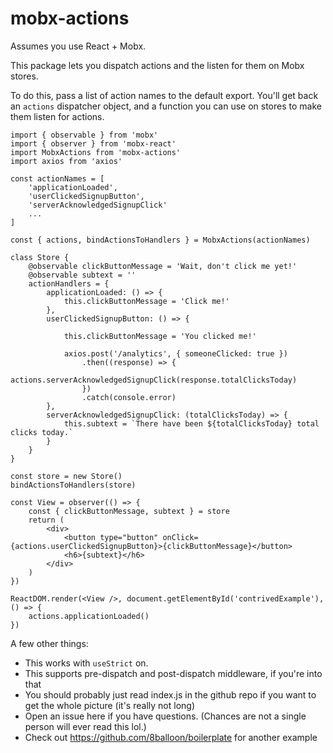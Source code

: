 # mobx-actions

Assumes you use React + Mobx.

This package lets you dispatch actions and the listen for them on Mobx stores.

To do this, pass a list of action names to the default export. You'll get back an `actions` dispatcher object, and a function you can use on stores to make them listen for actions.

```
import { observable } from 'mobx'
import { observer } from 'mobx-react'
import MobxActions from 'mobx-actions'
import axios from 'axios'

const actionNames = [
    'applicationLoaded',
    'userClickedSignupButton',
    'serverAcknowledgedSignupClick'
    ...
]

const { actions, bindActionsToHandlers } = MobxActions(actionNames)

class Store {
    @observable clickButtonMessage = 'Wait, don't click me yet!'
    @observable subtext = ''
    actionHandlers = {
        applicationLoaded: () => {
            this.clickButtonMessage = 'Click me!'
        },
        userClickedSignupButton: () => {
        
            this.clickButtonMessage = 'You clicked me!'
            
            axios.post('/analytics', { someoneClicked: true })
                .then((response) => {
                    actions.serverAcknowledgedSignupClick(response.totalClicksToday)
                })
                .catch(console.error)
        },
        serverAcknowledgedSignupClick: (totalClicksToday) => {
            this.subtext = `There have been ${totalClicksToday} total clicks today.`
        }
    }
}

const store = new Store()
bindActionsToHandlers(store)

const View = observer(() => {
    const { clickButtonMessage, subtext } = store
    return (
        <div>
            <button type="button" onClick={actions.userClickedSignupButton}>{clickButtonMessage}</button>
            <h6>{subtext}</h6>
        </div>
    )
})

ReactDOM.render(<View />, document.getElementById('contrivedExample'), () => {
    actions.applicationLoaded()
})

```

A few other things:

- This works with `useStrict` on.
- This supports pre-dispatch and post-dispatch middleware, if you're into that
- You should probably just read index.js in the github repo if you want to get the whole picture (it's really not long)
- Open an issue here if you have questions. (Chances are not a single person will ever read this lol.)
- Check out https://github.com/8balloon/boilerplate for another example
